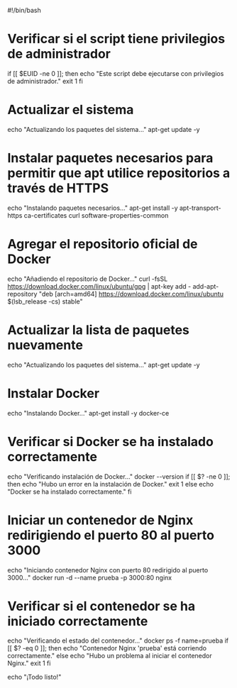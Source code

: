 #!/bin/bash

# Verificar si el script tiene privilegios de administrador
if [[ $EUID -ne 0 ]]; then
   echo "Este script debe ejecutarse con privilegios de administrador." 
   exit 1
fi

# Actualizar el sistema
echo "Actualizando los paquetes del sistema..."
apt-get update -y

# Instalar paquetes necesarios para permitir que apt utilice repositorios a través de HTTPS
echo "Instalando paquetes necesarios..."
apt-get install -y apt-transport-https ca-certificates curl software-properties-common

# Agregar el repositorio oficial de Docker
echo "Añadiendo el repositorio de Docker..."
curl -fsSL https://download.docker.com/linux/ubuntu/gpg | apt-key add -
add-apt-repository "deb [arch=amd64] https://download.docker.com/linux/ubuntu $(lsb_release -cs) stable"

# Actualizar la lista de paquetes nuevamente
echo "Actualizando los paquetes del sistema..."
apt-get update -y

# Instalar Docker
echo "Instalando Docker..."
apt-get install -y docker-ce

# Verificar si Docker se ha instalado correctamente
echo "Verificando instalación de Docker..."
docker --version
if [[ $? -ne 0 ]]; then
    echo "Hubo un error en la instalación de Docker."
    exit 1
else
    echo "Docker se ha instalado correctamente."
fi

# Iniciar un contenedor de Nginx redirigiendo el puerto 80 al puerto 3000
echo "Iniciando contenedor Nginx con puerto 80 redirigido al puerto 3000..."
docker run -d --name prueba -p 3000:80 nginx

# Verificar si el contenedor se ha iniciado correctamente
echo "Verificando el estado del contenedor..."
docker ps -f name=prueba
if [[ $? -eq 0 ]]; then
    echo "Contenedor Nginx 'prueba' está corriendo correctamente."
else
    echo "Hubo un problema al iniciar el contenedor Nginx."
    exit 1
fi

echo "¡Todo listo!"
